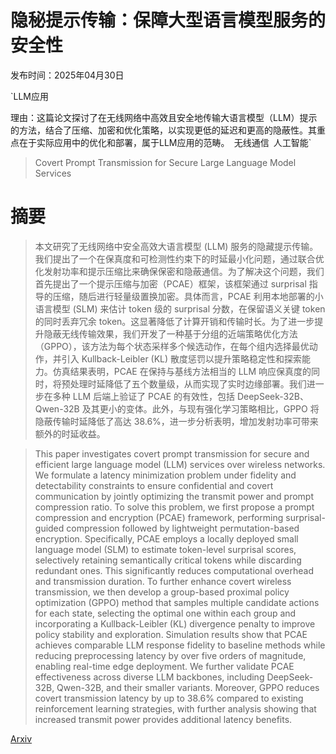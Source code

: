 # 隐秘提示传输：保障大型语言模型服务的安全性

发布时间：2025年04月30日

`LLM应用

理由：这篇论文探讨了在无线网络中高效且安全地传输大语言模型（LLM）提示的方法，结合了压缩、加密和优化策略，以实现更低的延迟和更高的隐蔽性。其重点在于实际应用中的优化和部署，属于LLM应用的范畴。` `无线通信` `人工智能`

> Covert Prompt Transmission for Secure Large Language Model Services

# 摘要

> 本文研究了无线网络中安全高效大语言模型 (LLM) 服务的隐藏提示传输。我们提出了一个在保真度和可检测性约束下的时延最小化问题，通过联合优化发射功率和提示压缩比来确保保密和隐蔽通信。为了解决这个问题，我们首先提出了一个提示压缩与加密（PCAE）框架，该框架通过 surprisal 指导的压缩，随后进行轻量级置换加密。具体而言，PCAE 利用本地部署的小语言模型 (SLM) 来估计 token 级的 surprisal 分数，在保留语义关键 token 的同时丢弃冗余 token。这显著降低了计算开销和传输时长。为了进一步提升隐蔽无线传输效果，我们开发了一种基于分组的近端策略优化方法（GPPO），该方法为每个状态采样多个候选动作，在每个组内选择最优动作，并引入 Kullback-Leibler (KL) 散度惩罚以提升策略稳定性和探索能力。仿真结果表明，PCAE 在保持与基线方法相当的 LLM 响应保真度的同时，将预处理时延降低了五个数量级，从而实现了实时边缘部署。我们进一步在多种 LLM 后端上验证了 PCAE 的有效性，包括 DeepSeek-32B、Qwen-32B 及其更小的变体。此外，与现有强化学习策略相比，GPPO 将隐蔽传输时延降低了高达 38.6%，进一步分析表明，增加发射功率可带来额外的时延收益。

> This paper investigates covert prompt transmission for secure and efficient large language model (LLM) services over wireless networks. We formulate a latency minimization problem under fidelity and detectability constraints to ensure confidential and covert communication by jointly optimizing the transmit power and prompt compression ratio. To solve this problem, we first propose a prompt compression and encryption (PCAE) framework, performing surprisal-guided compression followed by lightweight permutation-based encryption. Specifically, PCAE employs a locally deployed small language model (SLM) to estimate token-level surprisal scores, selectively retaining semantically critical tokens while discarding redundant ones. This significantly reduces computational overhead and transmission duration. To further enhance covert wireless transmission, we then develop a group-based proximal policy optimization (GPPO) method that samples multiple candidate actions for each state, selecting the optimal one within each group and incorporating a Kullback-Leibler (KL) divergence penalty to improve policy stability and exploration. Simulation results show that PCAE achieves comparable LLM response fidelity to baseline methods while reducing preprocessing latency by over five orders of magnitude, enabling real-time edge deployment. We further validate PCAE effectiveness across diverse LLM backbones, including DeepSeek-32B, Qwen-32B, and their smaller variants. Moreover, GPPO reduces covert transmission latency by up to 38.6\% compared to existing reinforcement learning strategies, with further analysis showing that increased transmit power provides additional latency benefits.

[Arxiv](https://arxiv.org/abs/2504.21311)